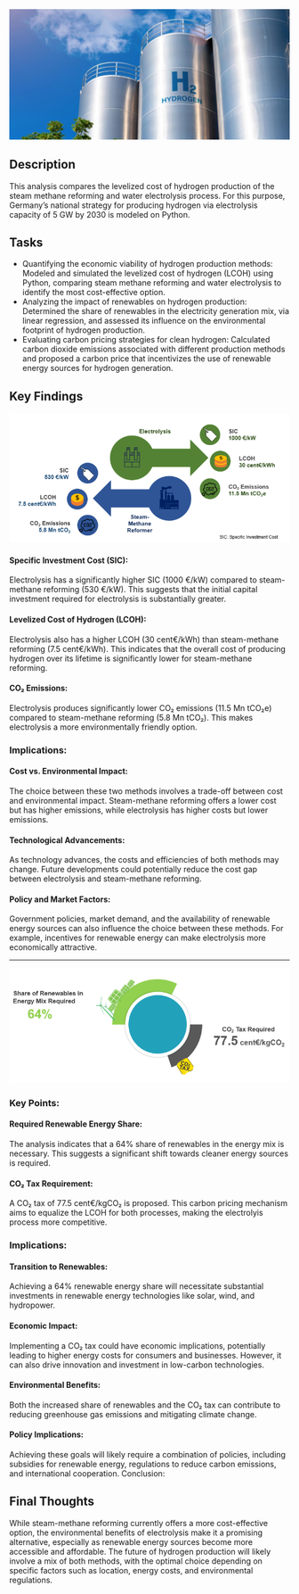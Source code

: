 <img src="H2.jpg">

## Description
This analysis compares the levelized cost of hydrogen production of the steam methane reforming and water electrolysis process. For this purpose, Germany’s national strategy for producing hydrogen via electrolysis capacity of 5 GW by 2030 is modeled on Python.

## Tasks
- Quantifying the economic viability of hydrogen production methods: Modeled and simulated the levelized cost of hydrogen (LCOH) using Python, comparing steam methane reforming and water electrolysis to identify the most cost-effective option.
- Analyzing the impact of renewables on hydrogen production: Determined the share of renewables in the electricity generation mix, via linear regression, and assessed its influence on the environmental footprint of hydrogen production.
- Evaluating carbon pricing strategies for clean hydrogen: Calculated carbon dioxide emissions associated with different production methods and proposed a carbon price that incentivizes the use of renewable energy sources for hydrogen generation.

## Key Findings
<img src="LCOH.PNG">

#### Specific Investment Cost (SIC):

Electrolysis has a significantly higher SIC (1000 €/kW) compared to steam-methane reforming (530 €/kW). This suggests that the initial capital investment required for electrolysis is substantially greater.

#### Levelized Cost of Hydrogen (LCOH):

Electrolysis also has a higher LCOH (30 cent€/kWh) than steam-methane reforming (7.5 cent€/kWh). This indicates that the overall cost of producing hydrogen over its lifetime is significantly lower for steam-methane reforming.

#### CO₂ Emissions:

Electrolysis produces significantly lower CO₂ emissions (11.5 Mn tCO₂e) compared to steam-methane reforming (5.8 Mn tCO₂). This makes electrolysis a more environmentally friendly option.

### Implications:

#### Cost vs. Environmental Impact:
The choice between these two methods involves a trade-off between cost and environmental impact. Steam-methane reforming offers a lower cost but has higher emissions, while electrolysis has higher costs but lower emissions.

#### Technological Advancements: 
As technology advances, the costs and efficiencies of both methods may change. Future developments could potentially reduce the cost gap between electrolysis and steam-methane reforming.

#### Policy and Market Factors: 
Government policies, market demand, and the availability of renewable energy sources can also influence the choice between these methods. For example, incentives for renewable energy can make electrolysis more economically attractive.

---------------------------------------------------------------

<img src="RES_CO2.PNG">

### Key Points:

#### Required Renewable Energy Share: 
The analysis indicates that a 64% share of renewables in the energy mix is necessary. This suggests a significant shift towards cleaner energy sources is required.

#### CO₂ Tax Requirement: 
A CO₂ tax of 77.5 cent€/kgCO₂ is proposed. This carbon pricing mechanism aims to equalize the LCOH for both processes, making the electrolyis process more competitive.

### Implications:

#### Transition to Renewables: 
Achieving a 64% renewable energy share will necessitate substantial investments in renewable energy technologies like solar, wind, and hydropower.

#### Economic Impact: 
Implementing a CO₂ tax could have economic implications, potentially leading to higher energy costs for consumers and businesses. However, it can also drive innovation and investment in low-carbon technologies.

#### Environmental Benefits: 
Both the increased share of renewables and the CO₂ tax can contribute to reducing greenhouse gas emissions and mitigating climate change.

#### Policy Implications: 
Achieving these goals will likely require a combination of policies, including subsidies for renewable energy, regulations to reduce carbon emissions, and international cooperation.
Conclusion:

## Final Thoughts
While steam-methane reforming currently offers a more cost-effective option, the environmental benefits of electrolysis make it a promising alternative, especially as renewable energy sources become more accessible and affordable. The future of hydrogen production will likely involve a mix of both methods, with the optimal choice depending on specific factors such as location, energy costs, and environmental regulations.
